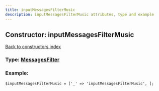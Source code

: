 ```yaml
---
title: inputMessagesFilterMusic
description: inputMessagesFilterMusic attributes, type and example
---
```

## Constructor: inputMessagesFilterMusic  
[Back to constructors index](index.md)






### Type: [MessagesFilter](../types/MessagesFilter.md)


### Example:

```
$inputMessagesFilterMusic = ['_' => 'inputMessagesFilterMusic', ];
```